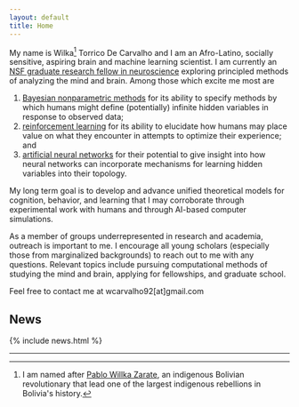 ```yaml
---
layout: default
title: Home
---
```



My name is Wilka[^1] Torrico De Carvalho and I am an Afro-Latino, socially sensitive, aspiring brain and machine learning scientist. I am currently an <a href="https://www.nsfgrfp.org/">NSF graduate research fellow in neuroscience</a> exploring principled methods of analyzing the mind and brain. Among those which excite me most are 
<!-- http://gershmanlab.webfactional.com/pubs/GershmanNiv12.pdf -->
1. [Bayesian nonparametric methods](http://gershmanlab.webfactional.com/pubs/GershmanBlei12.pdf) for its ability to specify methods by which humans might define (potentially) infinite hidden variables in response to observed data;
2. [reinforcement learning](https://www.princeton.edu/~nivlab/papers/NivLangdon2016.pdf) for its ability to elucidate how humans may place value on what they encounter in attempts to optimize their experience; and
3. [artificial neural networks](http://www.nature.com/neuro/journal/v19/n3/abs/nn.4244.html?foxtrotcallback=true) for their potential to give insight into how neural networks can incorporate mechanisms for learning hidden variables into their topology.
 <!-- (e.g., convolutional neural networks have been shown to inadvertently learn visual primitives like edges and contours). -->

My long term goal is to develop and advance unified theoretical models for cognition, behavior, and learning that I may corroborate through experimental work with humans  and through AI-based computer simulations. 

As a member of groups underrepresented in research and academia, outreach is important to me. I encourage all young scholars (especially those from marginalized backgrounds) to reach out to me with any questions. Relevant topics include pursuing computational methods of studying the mind and brain, applying for fellowships, and graduate school. 
<!-- To learn more about my motivations, please read my <a href=" {{ site.baseurl }}/2017/09/09/outreach-statement/">statement on outreach</a>. -->

Feel free to contact me at wcarvalho92[at]gmail.com

## News
{% include news.html %}

---

[^1]: I am named after [Pablo Willka Zarate](https://en.wikipedia.org/wiki/Willka), an indigenous Bolivian revolutionary that lead one of the largest indigenous rebellions in Bolivia's history.
<!-- [2^]: see [here](page-to-be-made) for a longer list. (free-energy principle, artificial neural networks) -->